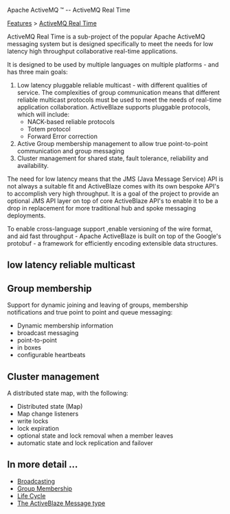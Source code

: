 Apache ActiveMQ ™ -- ActiveMQ Real Time 

[Features](features.html) > [ActiveMQ Real Time](activemq-real-time.html)


ActiveMQ Real Time is a sub-project of the popular Apache ActiveMQ messaging system but is designed specifically to meet the needs for low latency high throughput collaborative real-time applications.

It is designed to be used by multiple languages on multiple platforms - and has three main goals:

1.  Low latency pluggable reliable multicast - with different qualities of service. The complexities of group communication means that different reliable multicast protocols must be used to meet the needs of real-time application collaboration. ActiveBlaze supports pluggable protocols, which will include:
    *   NACK-based reliable protocols
    *   Totem protocol
    *   Forward Error correction
2.  Active Group membership management to allow true point-to-point communication and group messaging
3.  Cluster management for shared state, fault tolerance, reliability and availability.

The need for low latency means that the JMS (Java Message Service) API is not always a suitable fit and ActiveBlaze comes with its own bespoke API's to accomplish very high throughput. It is a goal of the project to provide an optional JMS API layer on top of core ActiveBlaze API's to enable it to be a drop in replacement for more traditional hub and spoke messaging deployments.

To enable cross-language support ,enable versioning of the wire format, and aid fast throughput - Apache ActiveBlaze is built on top of the Google's protobuf - a framework for efficiently encoding extensible data structures.

low latency reliable multicast
------------------------------

Group membership
----------------

Support for dynamic joining and leaving of groups, membership notifications and true point to point and queue messaging:

*   Dynamic membership information
*   broadcast messaging
*   point-to-point
*   in boxes
*   configurable heartbeats

Cluster management
------------------

A distributed state map, with the following:

*   Distributed state (Map)
*   Map change listeners
*   write locks
*   lock expiration
*   optional state and lock removal when a member leaves
*   automatic state and lock replication and failover

In more detail ...
------------------

*   [Broadcasting](broadcasting.html)
*   [Group Membership](group-membership.html)
*   [Life Cycle](life-cycle.html)
*   [The ActiveBlaze Message type](the-activeblaze-message-type.html)

